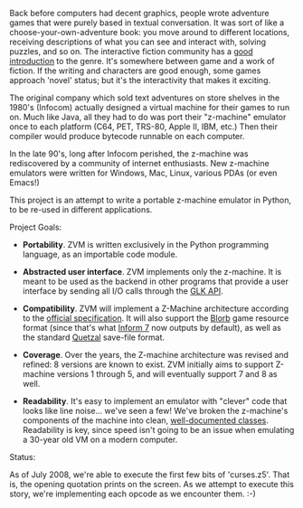 Back before computers had decent graphics, people wrote adventure games that were purely based in textual conversation. It was sort of like a choose-your-own-adventure book: you move around to different locations, receiving descriptions of what you can see and interact with, solving puzzles, and so on.  The interactive fiction community has a [good introduction](http://www.ifwiki.org/index.php/FAQ) to the genre. It's somewhere between game and a work of fiction. If the writing and characters are good enough, some games approach 'novel' status; but it's the interactivity that makes it exciting.

The original company which sold text adventures on store shelves in the 1980's (Infocom) actually designed a virtual machine for their games to run on. Much like Java, all they had to do was port their "z-machine" emulator once to each platform (C64, PET, TRS-80, Apple II, IBM, etc.) Then their compiler would produce bytecode runnable on each computer.

In the late 90's, long after Infocom perished, the z-machine was rediscovered by a community of internet enthusiasts. New z-machine emulators were written for Windows, Mac, Linux, various PDAs (or even Emacs!)

This project is an attempt to write a portable z-machine emulator in Python, to be re-used in different applications.

Project Goals:

  * **Portability**. ZVM is written exclusively in the Python programming language, as an importable code module.

  * **Abstracted user interface**. ZVM implements only the z-machine. It is meant to be used as the backend in other programs that provide a user interface by sending all I/O calls through the [GLK API](http://www.eblong.com/zarf/glk/).

  * **Compatibility**. ZVM will implement a Z-Machine architecture according to the [official specification](http://www.inform-fiction.org/zmachine).  It will also support the [Blorb](http://www.eblong.com/zarf/blorb/blorb.html) game resource format (since that's what [Inform 7](http://www.inform-fiction.org/I7/Inform%207.html) now outputs by default), as well as the standard [Quetzal](http://www.ifarchive.org/if-archive/infocom/interpreters/specification/savefile_14.txt) save-file format.

  * **Coverage**. Over the years, the Z-machine architecture was revised and refined: 8 versions are known to exist. ZVM initially aims to support Z-machine versions 1 through 5, and will eventually support 7 and 8 as well.

  * **Readability**. It's easy to implement an emulator with "clever" code that looks like line noise... we've seen a few!   We've broken the z-machine's components of the machine into clean, [well-documented classes](http://code.google.com/p/zvm/wiki/ZvmDesign). Readability is key, since speed isn't going to be an issue when emulating a 30-year old VM on a modern computer.


Status:

As of July 2008, we're able to execute the first few bits of 'curses.z5'.  That is, the opening quotation prints on the screen.  As we attempt to execute this story, we're implementing each opcode as we encounter them.  :-)